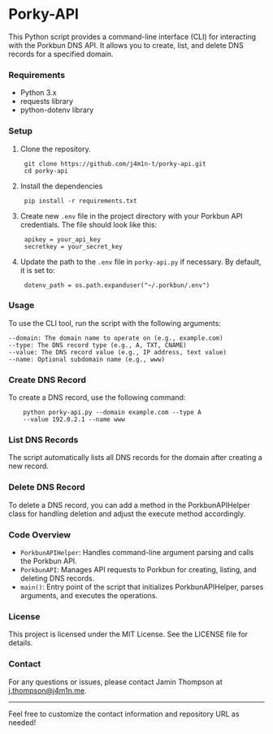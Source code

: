 # Porky-API

This Python script provides a command-line interface (CLI) for interacting with the Porkbun DNS API. It allows you to create, list, and delete DNS records for a specified domain.

### Requirements
* Python 3.x
* requests library
* python-dotenv library

### Setup
1. Clone the repository.
        
        git clone https://github.com/j4m1n-t/porky-api.git
        cd porky-api
2. Install the dependencies
   
        pip install -r requirements.txt
3. Create new `.env` file in the project directory with your Porkbun API credentials. The file should look like this:

        apikey = your_api_key
        secretkey = your_secret_key
4. Update the path to the `.env` file in `porky-api.py` if necessary. By default, it is set to: 

        dotenv_path = os.path.expanduser("~/.porkbun/.env")

### Usage

To use the CLI tool, run the script with the following arguments:

    --domain: The domain name to operate on (e.g., example.com)
    --type: The DNS record type (e.g., A, TXT, CNAME)
    --value: The DNS record value (e.g., IP address, text value)
    --name: Optional subdomain name (e.g., www)

### Create DNS Record

To create a DNS record, use the following command:

        python porky-api.py --domain example.com --type A 
        --value 192.0.2.1 --name www

### List DNS Records

The script automatically lists all DNS records for the domain after creating a new record.

### Delete DNS Record

To delete a DNS record, you can add a method in the PorkbunAPIHelper class for handling deletion and adjust the execute method accordingly.

### Code Overview

* `PorkbunAPIHelper`: Handles command-line argument parsing and calls the Porkbun API.
* `PorkbunAPI`: Manages API requests to Porkbun for creating, listing, and deleting DNS records.
* `main()`: Entry point of the script that initializes PorkbunAPIHelper, parses arguments, and executes the operations.

### License

This project is licensed under the MIT License. See the LICENSE file for details.

### Contact

For any questions or issues, please contact Jamin Thompson at j.thompson@j4m1n.me.

---

Feel free to customize the contact information and repository URL as needed!